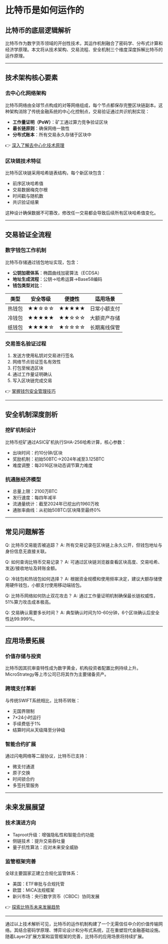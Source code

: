 # 比特币是如何运作的

## 比特币的底层逻辑解析

比特币作为数字货币领域的开创性技术，其运作机制融合了密码学、分布式计算和经济学原理。本文将从技术架构、交易流程、安全机制三个维度深度拆解比特币的运作原理。

---

## 技术架构核心要素

### 去中心化网络架构
比特币网络由全球节点构成的对等网络组成，每个节点都保存完整区块链副本。这种架构消除了传统金融系统的中心化控制点，交易验证通过共识机制实现：

- **工作量证明（PoW）**：矿工通过算力竞争验证区块
- **最长链原则**：确保网络一致性
- **分布式账本**：所有交易永久存储于区块中

👉 [深入了解去中心化技术原理](https://bit.ly/okx_welcome)

### 区块链技术特征
比特币区块链采用哈希链表结构，每个新区块包含：
- 前序区块哈希值
- 交易数据梅克尔根
- 时间戳与随机数
- 共识验证结果

这种设计确保数据不可篡改，修改任一交易都会导致后续所有区块哈希值变化。

---

## 交易验证全流程

### 数字钱包工作机制
比特币存储通过钱包地址实现，包含：
- **公钥加密体系**：椭圆曲线加密算法（ECDSA）
- **地址生成流程**：公钥→哈希运算→Base58编码
- **钱包类型对比**：

| 类型     | 安全等级 | 便捷性 | 适用场景         |
|----------|----------|--------|------------------|
| 热钱包   | ★★☆☆☆    | ★★★★★  | 日常小额支付     |
| 冷钱包   | ★★★★★    | ★★☆☆☆  | 大额资产存储     |
| 纸钱包   | ★★★★☆    | ★☆☆☆☆  | 长期离线保管     |

### 交易签名验证过程
1. 发送方使用私钥对交易进行签名
2. 网络节点验证签名有效性
3. 打包至候选区块
4. 通过工作量证明确认
5. 写入区块链完成交易

👉 [掌握钱包安全管理技巧](https://bit.ly/okx_welcome)

---

## 安全机制深度剖析

### 挖矿机制设计
比特币挖矿通过ASIC矿机执行SHA-256哈希计算，核心参数：
- 出块时间：约10分钟/区块
- 奖励机制：初始50BTC→2024年减至3.125BTC
- 难度调整：每2016区块动态调节算力难度

### 抗通胀经济模型
- 总量上限：2100万BTC
- 发行速度：每四年减半
- 流通量统计：截至2024年已挖出约1960万枚
- 通胀率曲线：从初始50BTC/区块降至最终0%

---

## 常见问题解答

Q: 比特币交易能否被追踪？
A: 所有交易记录在区块链上永久公开，但钱包地址与身份信息无直接关联。

Q: 如何查询比特币交易记录？
A: 可通过区块链浏览器查看区块高度、交易哈希、发送/接收地址及转账金额。

Q: 冷钱包和热钱包如何选择？
A: 根据资金规模和使用频率决定，建议大额存储使用硬件钱包，小额支付使用移动端钱包。

Q: 比特币网络如何防止双花攻击？
A: 通过工作量证明机制确保最长链权威性，51%算力攻击成本极高。

Q: 交易确认需要多长时间？
A: 典型确认时间为10-60分钟，6个区块确认后安全性达99.999%。

---

## 应用场景拓展

### 价值存储与投资
比特币因其抗审查特性成为数字黄金，机构投资者配置比例持续上升。MicroStrategy等上市公司已将其作为主要储备资产。

### 跨境支付革新
与传统SWIFT系统相比，比特币转账：
- 无国界限制
- 7×24小时运行
- 手续费低于1%
- 结算时间从天级降至分钟级

### 智能合约扩展
通过闪电网络等二层协议，比特币已支持：
- 微支付通道
- 原子交换
- 时间锁合约
- 多签托管服务

---

## 未来发展展望

### 技术演进方向
- Taproot升级：增强隐私性和智能合约功能
- 侧链技术：提升交易吞吐量
- 量子抗性算法：应对未来安全威胁

### 监管框架完善
全球主要国家正建立合规化监管体系：
- 美国：ETF审批与合规托管
- 欧盟：MiCA法规框架
- 新兴市场：央行数字货币（CBDC）协同发展

👉 [探索比特币未来发展趋势](https://bit.ly/okx_welcome)

---

通过以上技术解析可见，比特币的运作机制构建了一个无需信任中介的价值传输网络。其结合密码学原理、博弈论设计和分布式系统，正在重塑现代金融基础设施。随着Layer2扩展方案和监管框架的完善，比特币的应用场景将持续扩展。